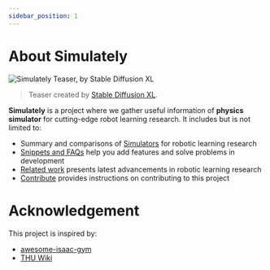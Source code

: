 ```yaml
---
sidebar_position: 1
---
```


# About Simulately

![Simulately Teaser, by Stable Diffusion XL](/img/teaser.jpg)

> Teaser created by [Stable Diffusion XL](https://stability.ai/stable-diffusion).

**Simulately** is a project where we gather useful information of **physics simulator** for cutting-edge robot learning research. It includes but is not limited to:

- Summary and comparisons of [Simulators](./category/simulators) for robotic learning research
- [Snippets and FAQs](./category/snippets-and-faqs) help you add features and solve problems in development
- [Related work](./category/related-work) presents latest advancements in robotic learning research
- [Contribute](./contribute) provides instructions on contributing to this project

# Acknowledgement

This project is inspired by:

- [awesome-isaac-gym](https://github.com/wangcongrobot/awesome-isaac-gym)
- [THU Wiki](https://thu.wiki/)

